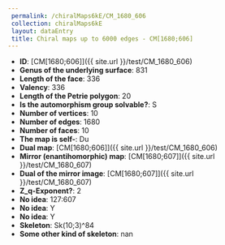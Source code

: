 ```yaml
--- 
 permalink: /chiralMaps6kE/CM_1680_606 
 collection: chiralMaps6kE
 layout: dataEntry
 title: Chiral maps up to 6000 edges - CM[1680;606]
---
```


- **ID**: [CM[1680;606]]({{ site.url }}/test/CM_1680_606)
- **Genus of the underlying surface**: 831
- **Length of the face**: 336
- **Valency**: 336
- **Length of the Petrie polygon**: 20
- **Is the automorphism group solvable?**: S
- **Number of vertices**: 10
- **Number of edges**: 1680
- **Number of faces**: 10
- **The map is self-**: Du
- **Dual map**: [CM[1680;606]]({{ site.url }}/test/CM_1680_606)
- **Mirror (enantihomorphic) map**: [CM[1680;607]]({{ site.url }}/test/CM_1680_607)
- **Dual of the mirror image**: [CM[1680;607]]({{ site.url }}/test/CM_1680_607)
- **Z_q-Exponent?**: 2
- **No idea**:  127:607
- **No idea**: Y
- **No idea**: Y
- **Skeleton**: Sk(10;3)^84
- **Some other kind of skeleton**: nan
